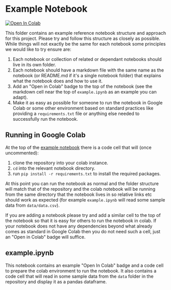 # Example Notebook

[![Open In Colab](https://colab.research.google.com/assets/colab-badge.svg)](https://colab.research.google.com/github/andrewm4894/Open-Assistant/blob/main/notebooks/example/example.ipynb)

This folder contains an example reference notebook structure and approach for
this project. Please try and follow this structure as closely as possible. While
things will not exactly be the same for each notebook some principles we would
like to try ensure are:

1. Each notebook or collection of related or dependant notebooks should live in
   its own folder.
1. Each notebook should have a markdown file with the same name as the notebook
   (or README.md if it's a single notebook folder) that explains what the
   notebook does and how to use it.
1. Add an "Open in Colab" badge to the top of the notebook (see the markdown
   cell near the top of `example.ipynb` as an example you can adapt).
1. Make it as easy as possible for someone to run the notebook in Google Colab
   or some other environment based on standard practices like providing a
   `requirements.txt` file or anything else needed to successfully run the
   notebook.

## Running in Google Colab

At the top of the [example notebook](example.ipynb) there is a code cell that
will (once uncommented):

1. clone the repository into your colab instance.
1. `cd` into the relevant notebook directory.
1. run `pip install -r requirements.txt` to install the required packages.

At this point you can run the notebook as normal and the folder structure will
match that of the repository and the colab notebook will be running from the
same directory that the notebook lives in so relative links etc should work as
expected (for example `example.ipynb` will read some sample data from
`data/data.csv`).

If you are adding a notebook please try and add a similar cell to the top of the
notebook so that it is easy for others to run the notebook in colab. If your
notebook does not have any dependencies beyond what already comes as standard in
Google Colab then you do not need such a cell, just an "Open in Colab" badge
will suffice.

## example.ipynb

This notebook contains an example "Open In Colab" badge and a code cell to
prepare the colab environment to run the notebook. It also contains a code cell
that will read in some sample data from the `data` folder in the repository and
display it as a pandas dataframe.
